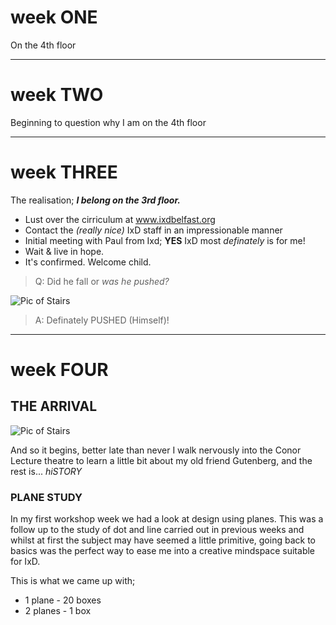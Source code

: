 # __week ONE__ 

On the 4th floor

***

# __week TWO__

Beginning to question why I am on the 4th floor

***

# __week THREE__

The realisation; __*I belong on the 3rd floor.*__

+ Lust over the cirriculum at www.ixdbelfast.org
+ Contact the *(really nice)* IxD staff in an impressionable manner
+ Initial meeting with Paul from Ixd; __YES__ IxD most *definately* is for me!
+ Wait & live in hope.
+ It's confirmed.  Welcome child.

>Q: Did he fall or _was he pushed?_

![Pic of Stairs](file:///Users/barryrooney/Desktop/1450093-1.jpg)

>A: Definately PUSHED (Himself)!

***

# __week FOUR__

## THE ARRIVAL

![Pic of Stairs](file:///Users/barryrooney/Desktop/2009853.jpg.jpg)

And so it begins, better late than never I walk nervously into the Conor Lecture theatre to learn a little bit about my old friend Gutenberg, and the rest is... _hiSTORY_

### PLANE STUDY

In my first workshop week we had a look at design using planes.  This was a follow up to the study of dot and line carried out in previous weeks and whilst at first the subject may have seemed a little primitive, going back to basics was the perfect way to ease me into a creative mindspace suitable for IxD.

This is what we came up with;

+ 1 plane - 20 boxes
+ 2 planes - 1 box


